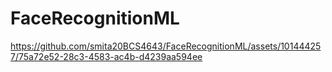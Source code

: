 # FaceRecognitionML



https://github.com/smita20BCS4643/FaceRecognitionML/assets/101444257/75a72e52-28c3-4583-ac4b-d4239aa594ee

